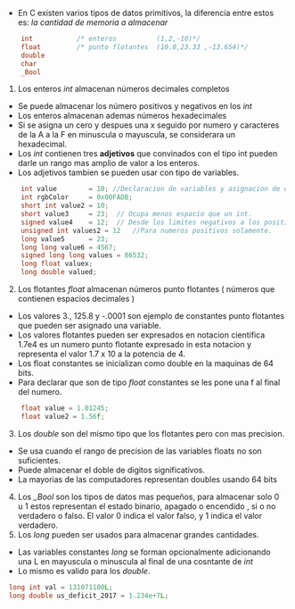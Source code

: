 - En C existen varios tipos de datos primitivos, la diferencia entre estos es:
*la cantidad de memoria a almacenar*
```c
	int           /* enteros          (1,2,-10)*/
	float         /* punto flotantes  (10.0,23.33 ,-13.654)*/
	double
	char
	_Bool
```

1. Los enteros *int* almacenan números decimales completos
  -  Se puede almacenar los número positivos y negativos en los *int*
  - Los enteros almacenan ademas números hexadecimales 
  - Si se asigna un cero y despues una x seguido por numero y caracteres de 
    la A a la F en minuscula o mayuscula, se considerara un hexadecimal.
  - Los *int* contienen tres __adjetivos__ que convinados con el tipo int pueden darle un rango mas amplio de valor a los enteros.
  - Los adjetivos tambien se pueden usar con tipo de variables.
    
```c
    int value        = 10; //Declaracion de variables y asignacion de datos.
    int rgbColor     = 0x00FADB;
	short int value2 = 10;
	short value3     = 23;  // Ocupa menos espacio que un int.
	signed value4    = 12;  // Desde los limites negativos a los positivos.
	unsigned int values2 = 12   //Para numeros positivos solamente.
	long value5      = 23;
	long long value6 = 4567;
	signed long long values = 86532;
	long float valuex;
	long double valued;
```

2. Los flotantes *float* almacenan números punto flotantes ( números que contienen espacios decimales )
  - Los valores 3., 125.8 y -.0001 son ejemplo de constantes punto flotantes que pueden ser asignado una variable.
  - Los valores flotantes pueden ser expresados en notacion cientifica 
	  1.7e4 es un numero punto flotante expresado in esta notacion y representa el valor 1.7 x 10 a la potencia de 4.
  - Los float constantes se inicializan como double en la maquinas de  64 bits.
  - Para declarar que son de tipo *float* constantes se les pone una f al final del numero.
	  
```c
	float value = 1.01245; 
	float value2 = 1.56f;
```

3. Los *double* son del mismo tipo que los flotantes pero con mas precision.
  - Se usa cuando el rango de precision de las variables floats no son suficientes.
  - Puede almacenar el doble de digitos significativos.
  - La mayorias de las computadores representan doubles usando 64 bits
4. Los *_Bool* son los tipos de datos mas pequeños, para almacenar solo 0 u 1 estos representan el estado binario, apagado o encendido , si o no verdadero o falso. El valor 0 indica el valor falso, y 1 indica el valor verdadero.
5. Los *long* pueden ser usados para almacenar grandes cantidades.
  - Las variables constantes *long* se forman opcionalmente adicionando una L en mayuscula o minuscula al final de una cosntante de *int* 
  - Lo mismo es valido para los *double*. 
 
```c
 long int val = 131071100L;
 long double us_deficit_2017 = 1.234e+7L;
```
